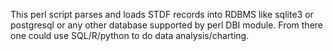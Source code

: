 This perl script parses and loads STDF records into RDBMS like sqlite3 or postgresql or any other database supported by perl DBI module.
From there one could use SQL/R/python to do data analysis/charting.
